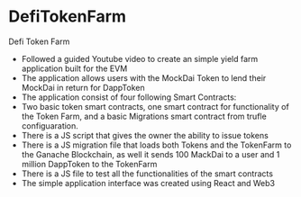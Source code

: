 # DefiTokenFarm

Defi Token Farm 
* Followed a guided Youtube video to create an simple yield farm application built for the EVM 
* The application allows users with the MockDai Token to lend their MockDai in return for DappToken 
* The application consist of four following Smart Contracts:
* Two basic token smart contracts, one smart contract for functionality of the Token Farm, and a basic Migrations smart contract from trufle configuaration.
* There is a JS script that gives the owner the ability to issue tokens
* There is a JS migration file that loads both Tokens and the TokenFarm to the Ganache Blockchain, as well it sends 100 MackDai to a user and 1 million DappToken to the TokenFarm
* There is a JS file to test all the functionalities of the smart contracts
* The simple application interface was created using React and Web3 

